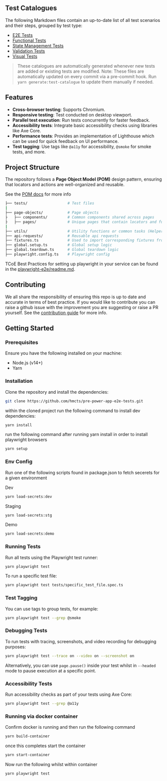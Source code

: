 ## Test Catalogues

The following Markdown files contain an up-to-date list of all test scenarios and their steps, grouped by test type:

- [E2E Tests](./test-catalogue/test-catalogue-e2e.md)
- [Functional Tests](./test-catalogue/test-catalogue-functional-tests.md)
- [State Management Tests](./test-catalogue/test-catalogue-state-management-tests.md)
- [Validation Tests](./test-catalogue/test-catalogue-validation-tests.md)
- [Visual Tests](./test-catalogue/test-catalogue-visual-tests.md)

> These catalogues are automatically generated whenever new tests are added or existing tests are modified.
> Note: These files are automatically updated on every commit via a pre-commit hook.
> Run `yarn generate:test-catalogue` to update them manually if needed.

## Features

- **Cross-browser testing**: Supports Chromium.
- **Responsive testing**: Test conducted on desktop viewport.
- **Parallel test execution**: Run tests concurrently for faster feedback.
- **Accessibility tests**: Integrate basic accessibility checks using libraries like Axe Core.
- **Performance tests**: Provides an implementation of Lighthouse which can be used for quick feedback on UI performance.
- **Test tagging**: Use tags like `@a11y` for accessibility, `@smoke` for smoke tests, and more.

## Project Structure

The repository follows a **Page Object Model (POM)** design pattern, ensuring that locators and actions are well-organized and reusable.

See the [POM docs](https://github.com/hmcts/tcoe-playwright-example/blob/master/docs/PAGE_OBECT_MODEL.md) for more info

```sh
├── tests/                  # Test files
|                  
├── page-objects/           # Page objects
├   ├── components/         # Common components shared across pages
├   ├── pages/              # Unique pages that contain locators and functions
|
├── utils/                  # Utility functions or common tasks (Helpers for the project
├── api-requests/           # Reusable api requests
├── fixtures.ts             # Used to import corresponding fixtures from utils, page-objects and api-requests
├── global.setup.ts         # Global setup logic
├── global.teardown.ts      # Global teardown logic
├── playwright.config.ts    # Playwright config
```

TCoE Best Practices for setting up playwright in your service can be found in the [playwright-e2e/readme.md](https://github.com/hmcts/tcoe-playwright-example/blob/master/docs/BEST_PRACTICE.md).

## Contributing

We all share the responsibility of ensuring this repo is up to date and accurate in terms of best practice. If you would like to contribute you can raise a github issue with the improvement you are suggesting or raise a PR yourself. See the [contribution guide](https://github.com/hmcts/tcoe-playwright-example/blob/master/CONTRIBUTING.md) for more info.

## Getting Started

### Prerequisites

Ensure you have the following installed on your machine:

- Node.js (v14+)
- Yarn

### Installation

Clone the repository and install the dependencies:

```bash
git clone https://github.com/hmcts/pre-power-app-e2e-tests.git
```

within the cloned project run the following command to install dev dependencies:
```bash
yarn install
```

run the following command after running yarn install in order to install playwright browsers
```bash
yarn setup
```

### Env Config

Run one of the following scripts found in package.json to fetch secerets for a given environment

Dev
```bash
yarn load-secrets:dev
```

Staging
```bash
yarn load-secrets:stg
```

Demo
```bash
yarn load-secrets:demo
```

### Running Tests

Run all tests using the Playwright test runner:

```bash
yarn playwright test
```

To run a specific test file:

```bash
yarn playwright test tests/specific_test_file.spec.ts
```

### Test Tagging

You can use tags to group tests, for example:

```bash
yarn playwright test --grep @smoke
```

### Debugging Tests

To run tests with tracing, screenshots, and video recording for debugging purposes:

```bash
yarn playwright test --trace on --video on --screenshot on
```

Alternatively, you can use `page.pause()` inside your test whilst in `--headed` mode to pause execution at a specific point.

### Accessibility Tests

Run accessibility checks as part of your tests using Axe Core:

```bash
yarn playwright test --grep @a11y
```

### Running via docker container

Confirm docker is running and then run the following command

```bash
yarn build-container
```

once this completes start the container

```bash
yarn start-container
```

Now run the following whilst within container

```bash
yarn playwright test
```
